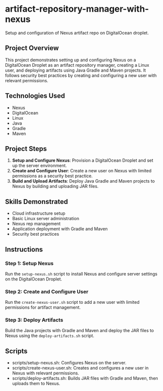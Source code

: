 # artifact-repository-manager-with-nexus
Setup and configuration of Nexus artifact repo on DigitalOcean droplet.

## Project Overview
This project demonstrates setting up and configuring Nexus on a DigitalOcean Droplet as an artifact repository manager, creating a Linux user, and deploying artifacts using Java Gradle and Maven projects. It follows security best practices by creating and configuring a new user with relevant permissions.

## Technologies Used
- Nexus
- DigitalOcean
- Linux
- Java
- Gradle
- Maven

## Project Steps
1. **Setup and Configure Nexus**: Provision a DigitalOcean Droplet and set up the server environment.
2. **Create and Configure User**: Create a new user on Nexus with limited permissions as a security best practice.
3. **Build and Upload Artifacts**: Deploy Java Gradle and Maven projects to Nexus by building and uploading JAR files.
   
## Skills Demonstrated
- Cloud infrastructure setup
- Basic Linux server administration
- Nexus rep management
- Application deployment with Gradle and Maven
- Security best practices

## Instructions

### Step 1: Setup Nexus
Run the `setup-nexus.sh` script to install Nexus and configure server settings on the DigitalOcean Droplet.

### Step 2: Create and Configure User
Run the `create-nexus-user.sh` script to add a new user with limited permissions for artifact management.

### Step 3: Deploy Artifacts
Build the Java projects with Gradle and Maven and deploy the JAR files to Nexus using the `deploy-artifacts.sh` script.

## Scripts
- scripts/setup-nexus.sh: Configures Nexus on the server.
- scripts/create-nexus-user.sh: Creates and configures a new user in Nexus with relevant permissions.
- scripts/deploy-artifacts.sh: Builds JAR files with Gradle and Maven, then uploads them to Nexus.













